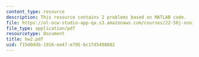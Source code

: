 ```yaml
---
content_type: resource
description: This resource contains 2 problems based on MATLAB code.
file: https://ol-ocw-studio-app-qa.s3.amazonaws.com/courses/22-56j-noninvasive-imaging-in-biology-and-medicine-fall-2005/f15d0ddb1916ee47e795bc17d5498882_hw2.pdf
file_type: application/pdf
resourcetype: Document
title: hw2.pdf
uid: f15d0ddb-1916-ee47-e795-bc17d5498882
---
```

